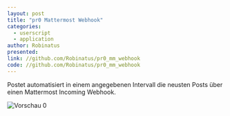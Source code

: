 ```yaml
---
layout: post
title: "pr0 Mattermost Webhook"
categories:
  - userscript
  - application
author: Robinatus
presented: 
link: //github.com/Robinatus/pr0_mm_webhook
code: //github.com/Robinatus/pr0_mm_webhook
---
```


Postet automatisiert in einem angegebenen Intervall die neusten Posts über einen Mattermost Incoming Webhook.

![Vorschau 0](https://i.imgur.com/G4etSMM.png)
